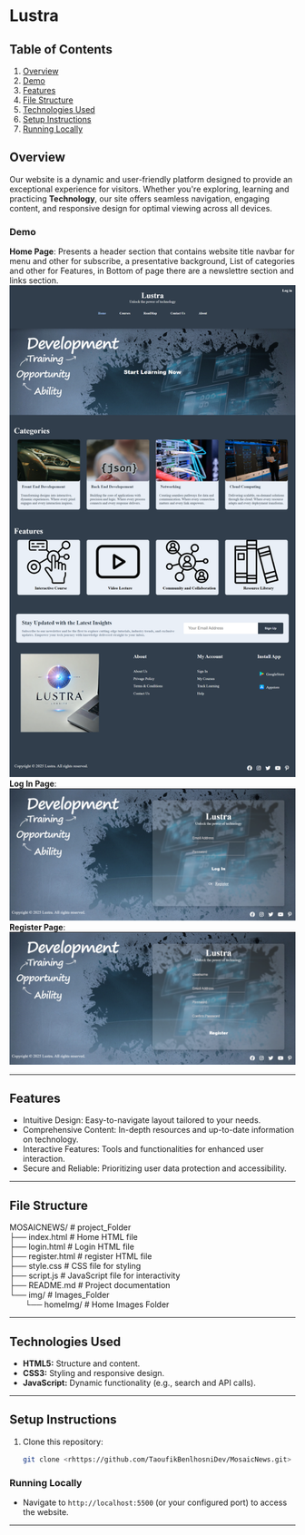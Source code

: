 # Lustra

## **Table of Contents**

1. [Overview](#features)
2. [Demo](#Demo)
3. [Features](#features)
4. [File Structure](#File-Structure)    
5. [Technologies Used](#technologies-used)
6. [Setup Instructions](#installation)
7. [Running Locally](#Running-Locally)


## Overview
Our website is a dynamic and user-friendly platform designed to provide an exceptional experience for visitors.
 Whether you're exploring, learning and practicing **Technology**, our site offers seamless navigation, engaging content, and responsive design for optimal viewing across all devices.

### **Demo**
**Home Page**:
Presents a header section that contains website title navbar for menu and other for subscribe, a presentative background, List of categories and other for Features, in Bottom of page there are a newslettre section and links section.
![screenshot](img/screenshot1.png)
**Log In Page**:
![screenshot](img/screenshot4.png)
**Register Page**:
![screeshot](img/screenshot5.png)


---

## Features
- Intuitive Design: Easy-to-navigate layout tailored to your needs.
- Comprehensive Content: In-depth resources and up-to-date information on technology.
- Interactive Features: Tools and functionalities for enhanced user interaction.
- Secure and Reliable: Prioritizing user data protection and accessibility.

---

## File Structure
MOSAICNEWS/ # project_Folder <br>
├── index.html # Home HTML file <br>
├── login.html # Login HTML file <br>
├── register.html # register HTML file <br>
├── style.css # CSS file for styling <br>
├── script.js # JavaScript file for interactivity <br>
├── README.md # Project documentation <br>
└── img/ # Images_Folder <br>
    &nbsp;&nbsp;&nbsp;&nbsp;&nbsp;&nbsp;&nbsp;└── homeImg/ # Home Images Folder <br>


---

## Technologies Used
- **HTML5:** Structure and content.
- **CSS3:** Styling and responsive design.
- **JavaScript:** Dynamic functionality (e.g., search and API calls).

---

## Setup Instructions
1. Clone this repository:
   ```bash
   git clone <rhttps://github.com/TaoufikBenlhosniDev/MosaicNews.git>

### Running Locally
- Navigate to `http://localhost:5500` (or your configured port) to access the website.

---
